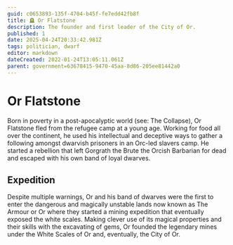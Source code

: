 ```yaml
---
guid: c0653893-135f-4704-b45f-fe7edd42fb8f
title: 🪦 Or Flatstone
description: The founder and first leader of the City of Or.
published: 1
date: 2025-04-24T20:33:42.981Z
tags: politician, dwarf
editor: markdown
dateCreated: 2022-01-24T13:05:11.061Z
parent: government=63678415-9470-45aa-8d86-205ee81442a0
---
```


# Or Flatstone
Born in poverty in a post-apocalyptic world (see: The Collapse), Or Flatstone fled from the refugee camp at a young age. Working for food all over the continent, he used his intellectual and deceptive ways to gather a following amongst dwarvish prisoners in an Orc-led slavers camp. He started a rebellion that left Gorgrath the Brute the Orcish Barbarian for dead and escaped with his own band of loyal dwarves.

## Expedition
Despite multiple warnings, Or and his band of dwarves were the first to enter the dangerous and magically unstable lands now known as The Armour or Or where they started a mining expedition that eventually exposed the white scales. Making clever use of its magical properties and their skills with the excavating of gems, Or founded the legendary mines under the White Scales of Or and, eventually, the City of Or.
